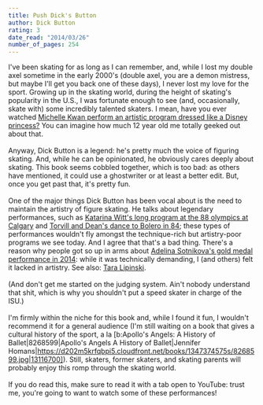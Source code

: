 ```yaml
---
title: Push Dick's Button
author: Dick Button
rating: 3
date_read: "2014/03/26"
number_of_pages: 254
---
```


I've been skating for as long as I can remember, and, while I lost my double axel sometime in the early 2000's (double axel, you are a demon mistress, but maybe I'll get you back one of these days), I never lost my love for the sport. Growing up in the skating world, during the height of skating's popularity in the U.S., I was fortunate enough to see (and, occasionally, skate with) some incredibly talented skaters. I mean, have you ever watched <a href="https://www.youtube.com/watch?v=7B_pCDjmc04">Michelle Kwan perform an artistic program dressed like a Disney princess?</a> You can imagine how much 12 year old me totally geeked out about that.<br/><br/>Anyway, Dick Button is a legend: he's pretty much the voice of figuring skating. And, while he can be opinionated, he obviously cares deeply about skating. This book seems cobbled together, which is too bad: as others have mentioned, it could use a ghostwriter or at least a better edit. But, once you get past that, it's pretty fun.<br/><br/>One of the major things Dick Button has been vocal about is the need to maintain the artistry of figure skating. He talks about legendary performances, such as <a href="https://www.youtube.com/watch?v=57R7aAY5QiM#aid=P-9wJ15xT5s">Katarina Witt's long program at the 88 olympics at Calgary</a> and <a href="https://www.youtube.com/watch?v=rc-0BCSyWtc">Torvill and Dean's dance to Bolero in 84</a>; these types of performances wouldn't fly amongst the technique-rich but artistry-poor programs we see today. And I agree that that's a bad thing. There's a reason why people got so up in arms about <a href="https://www.youtube.com/watch?v=Kt7vHlLcrKg">Adelina Sotnikova's gold medal performance in 2014</a>: while it was technically demanding, I (and others) felt it lacked in artistry. See also: <a href="https://www.youtube.com/watch?v=F_lGt6auYDo">Tara Lipinski</a>.<br/><br/>(And don't get me started on the judging system. Ain't nobody understand that shit, which is why you shouldn't put a speed skater in charge of the ISU.)<br/><br/>I'm firmly within the niche for this book and, while I found it fun, I wouldn't recommend it for a general audience (I'm still waiting on a book that gives a cultural history of the sport, a la [b:Apollo's Angels: A History of Ballet|8268599|Apollo's Angels  A History of Ballet|Jennifer Homans|https://d202m5krfqbpi5.cloudfront.net/books/1347374575s/8268599.jpg|13116700]). Still, skaters, former skaters, and skating parents will probably enjoy this romp through the skating world.<br/><br/>If you do read this, make sure to read it with a tab open to YouTube: trust me, you're going to want to watch some of these performances!